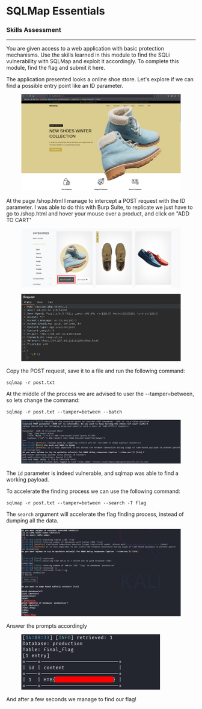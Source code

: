 # SQLMap Essentials

### Skills Assessment

***

You are given access to a web application with basic protection mechanisms. Use the skills learned in this module to find the SQLi vulnerability with SQLMap and exploit it accordingly. To complete this module, find the flag and submit it here.



The application presented looks a online shoe store. Let's explore if we can find a possible entry point like an ID parameter.

<figure><img src="../../.gitbook/assets/image (1) (1) (1) (1) (1) (1) (1) (1) (1) (1).png" alt=""><figcaption></figcaption></figure>

At the page /shop.html I manage to intercept a POST request with the ID parameter. I was able to do this with Burp Suite, to replicate we just have to go to /shop.html and hover your mouse over a product, and click on "ADD TO CART"

<figure><img src="../../.gitbook/assets/image (2) (1) (1) (1) (1) (1) (1) (1) (1) (1).png" alt=""><figcaption></figcaption></figure>

<figure><img src="../../.gitbook/assets/image (3) (1) (1) (1) (1) (1) (1) (1) (1).png" alt=""><figcaption></figcaption></figure>

Copy the POST request, save it to a file and run the following command:

```batch
sqlmap -r post.txt
```

At the middle of the process we are advised to user the --tamper=between, so lets change the command:

```batch
sqlmap -r post.txt --tamper=between --batch
```

<figure><img src="../../.gitbook/assets/image (4) (1) (1) (1) (1) (1) (1) (1) (1).png" alt=""><figcaption></figcaption></figure>

The `id` parameter is indeed vulnerable, and sqlmap was able to find a working payload.

To accelerate the finding process we can use the following command:

```batch
sqlmap -r post.txt --tamper=between --search -T flag
```

The `search` argument will accelerate the flag finding process, instead of dumping all the data.

<figure><img src="../../.gitbook/assets/image (5) (1) (1) (1) (1) (1) (1) (1) (1).png" alt=""><figcaption></figcaption></figure>

Answer the prompts accordingly

<figure><img src="../../.gitbook/assets/image (6) (1) (1) (1) (1) (1) (1) (1) (1).png" alt=""><figcaption></figcaption></figure>

And after a few seconds we manage to find our flag!
